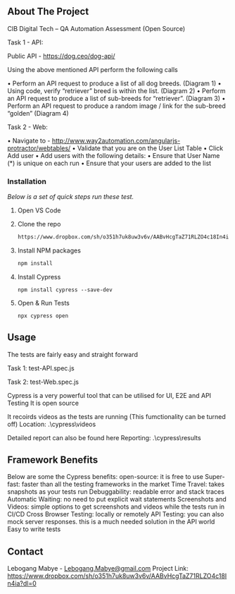 ## About The Project

CIB Digital Tech – QA Automation Assessment
(Open Source)

Task 1 - API:

Public API - https://dog.ceo/dog-api/

Using the above mentioned API perform the following calls

• Perform an API request to produce a list of all dog breeds. (Diagram 1)
• Using code, verify “retriever” breed is within the list. (Diagram 2)
• Perform an API request to produce a list of sub-breeds for “retriever”. (Diagram 3)
• Perform an API request to produce a random image / link for the sub-breed “golden” (Diagram 4)


Task 2 - Web:

• Navigate to - http://www.way2automation.com/angularjs-protractor/webtables/
• Validate that you are on the User List Table
• Click Add user
• Add users with the following details:
• Ensure that User Name (*) is unique on each run
• Ensure that your users are added to the list


### Installation

_Below is a set of quick steps run these test._

1. Open VS Code

2. Clone the repo
   ```sh
   https://www.dropbox.com/sh/o351h7uk8uw3v6v/AABvHcgTaZ71RLZO4c18In4ia?dl=0
   ```
3. Install NPM packages
   ```sh
   npm install
   ```
4. Install Cypress 
   ```
   npm install cypress --save-dev
   ```
5. Open & Run Tests 
   ```
   npx cypress open
   ```   

## Usage

The tests are fairly easy and straight forward 

Task 1: 
test-API.spec.js

Task 2: 
test-Web.spec.js

Cypress is a very powerful tool that can be utilised for UI, E2E and API Testing
It is open source

It recoirds videos as the tests are running (This fumctionality can be turned off)
Location: .\cypress\videos

Detailed report can also be found here
Reporting: .\cypress\results

## Framework Benefits
Below are some the Cypress benefits:
open-source: it is free to use
Super-fast: faster than all the testing frameworks in the market
Time Travel: takes snapshots as your tests run
Debuggability: readable error and stack traces
Automatic Waiting: no need to put explicit wait statements
Screenshots and Videos: simple options to get screenshots and videos while the tests run in CI/CD
Cross Browser Testing: locally or remotely 
API Testing: you can also mock server responses. this is a much needed solution in the API world 
Easy to write tests


## Contact

Lebogang Mabye - Lebogang.Mabye@gmail.com
Project Link: https://www.dropbox.com/sh/o351h7uk8uw3v6v/AABvHcgTaZ71RLZO4c18In4ia?dl=0